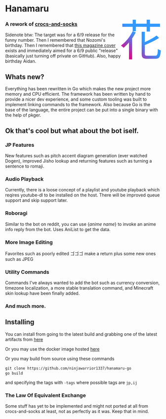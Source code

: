 # Hanamaru

<img align="right" src="https://github.com/ninjawarrior1337/hanamaru-go/blob/master/logos/hanamaru.png?raw=true" alt="Hanamaru Logo" height="128"/>

### A rework of [crocs-and-socks](https://github.com/ninjawarrior1337/crocs-and-socks/)

Sidenote btw: The target was for a 6/9 release for the funny number. Then I remembered that
Nozomi's birthday. Then I remembered that [this magazine cover](https://i.redd.it/dnittba9sfm41.jpg) exists 
and immediately aimed for a 6/9 public "release" (basically just turning off private on GitHub). Also, happy birthday Aidan.
## Whats new?
Everything has been rewritten in Go which makes the new project more memory and CPU efficient.
The framework has been written by hand to provide a nicer dev experience, and some custom tooling was built 
to implement linking commands to the framework. Also because Go is the base of the language, the entire project can be
put into a single binary with the help of pkger.

## Ok that's cool but what about the bot iself.
### JP Features
New features such as pitch accent diagram generation (ever watched Dogen), improved Jisho lookup
and returning features such as turning a sentence to romaji.

### Audio Playback
Currently, there is a loose concept of a playlist and youtube playback which reqires youtube-dl to be installed on the host.
There will be improved queue support and skip support later.

### Roboragi
Similar to the bot on reddit, you can use {*anime name*} to invoke an anime info reply from the bot. Uses AniList to get
the data.

### More Image Editing
Favorites such as poorly edited ゴゴゴ make a return plus some new ones such as JPEG

### Utility Commands
Commands I've always wanted to add the bot such as currency conversion, 
timezone localization, a more stable translation command, and Minecraft skin lookup have been finally added.

### And much more.

## Installing
You can install from going to the latest build and grabbing one of the latest artifacts from [here](https://github.com/ninjawarrior1337/hanamaru-go/actions) <br>

Or you may use the docker image hosted [here](https://hub.docker.com/repository/docker/treelar/hanamaru) <br>

Or you may build from source using these commands
```shell script
git clone https://github.com/ninjawarrior1337/hanamaru-go
go build
```
and specifying the tags with ```-tags``` where possible tags are ```jp,ij```

### The Law Of Equivalent Exchange
Some stuff has yet to be implemented and might not ported at all from crocs-and-socks
at least, not as perfectly as it was. Keep that in mind.


